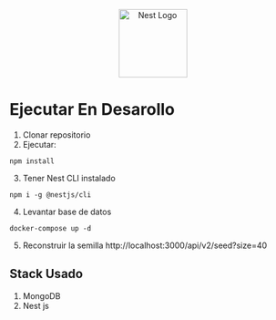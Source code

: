 <p align="center">
  <a href="http://nestjs.com/" target="blank"><img src="https://nestjs.com/img/logo-small.svg" width="120" alt="Nest Logo" /></a>
</p>

# Ejecutar En Desarollo
1. Clonar repositorio
2. Ejecutar:
```
npm install
```
3. Tener Nest CLI instalado
```
npm i -g @nestjs/cli
```
4. Levantar base de datos
```
docker-compose up -d

```
5. Reconstruir la semilla
http://localhost:3000/api/v2/seed?size=40

## Stack Usado
1. MongoDB
2. Nest js